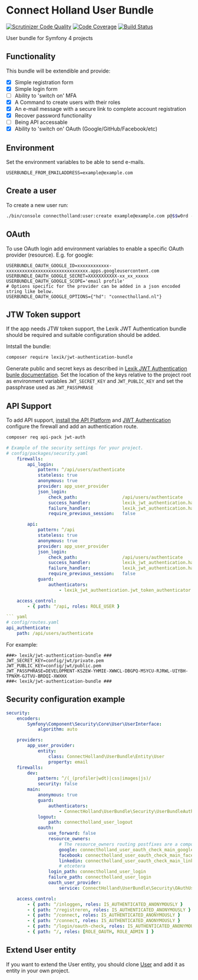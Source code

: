# Connect Holland User Bundle

[![Scrutinizer Code Quality](https://scrutinizer-ci.com/g/ConnectHolland/user-bundle/badges/quality-score.png?b=master)](https://scrutinizer-ci.com/g/ConnectHolland/user-bundle/?branch=master)
[![Code Coverage](https://scrutinizer-ci.com/g/ConnectHolland/user-bundle/badges/coverage.png?b=master)](https://scrutinizer-ci.com/g/ConnectHolland/user-bundle/?branch=master)
[![Build Status](https://scrutinizer-ci.com/g/ConnectHolland/user-bundle/badges/build.png?b=master)](https://scrutinizer-ci.com/g/ConnectHolland/user-bundle/build-status/master)

User bundle for Symfony 4 projects

## Functionality

This bundle will be extendible and provide:

- [x] Simple registration form
- [x] Simple login form
- [ ] Ability to 'switch on' MFA
- [x] A Command to create users with their roles
- [x] An e-mail message with a secure link to complete account registration
- [x] Recover password functionality
- [ ] Being API accessable
- [x] Ability to 'switch on' OAuth (Google/GitHub/Facebook/etc)

## Environment

Set the environment variables to be able to send e-mails.

```dotenv
USERBUNDLE_FROM_EMAILADDRESS=example@example.com
```

## Create a user

To create a new user run:

```bash
./bin/console connectholland:user:create example@example.com p@$$w0rd --role=ROLE_USER
```

## OAuth

To use OAuth login add environment variables to enable a specific OAuth provider (resource). E.g. for google:
```dotenv
USERBUNDLE_OAUTH_GOOGLE_ID=xxxxxxxxxxxx-xxxxxxxxxxxxxxxxxxxxxxxxxxxxxxx.apps.googleusercontent.com
USERBUNDLE_OAUTH_GOOGLE_SECRET=XXXXXXXXXXX-xx_xx_xxxxx
USERBUNDLE_OAUTH_GOOGLE_SCOPE='email profile'
# Options specific for the provider can be added in a json encoded string like below.
USERBUNDLE_OAUTH_GOOGLE_OPTIONS={"hd": "connectholland.nl"}
```

## JTW Token support

If the app needs JTW token support, the Lexik JWT Authentication bundle should be required and suitable configuration should be added.

Intstall the bundle:
``` bash
composer require lexik/jwt-authentication-bundle
```

Generate public and secret keys as described in [Lexik JWT Authentication bunle documentation](https://github.com/lexik/LexikJWTAuthenticationBundle/blob/master/Resources/doc/index.md#installation).
Set the location of the keys relative to the project root as environment variables `JWT_SECRET_KEY` and `JWT_PUBLIC_KEY` and set the passphrase used as `JWT_PASSPHRASE`

## API Support

To add API support, [install the API Platform](https://api-platform.com/docs/core/getting-started/) and [JWT Authentication](https://api-platform.com/docs/core/jwt/#jwt-authentication) configure the firewall and add an authentication route.

``` bash
composer req api-pack jwt-auth
```

``` yaml
# Example of the security settings for your project.
# config/packages/security.yaml
    firewalls:
        api_login:
            pattern: ^/api/users/authenticate
            stateless: true
            anonymous: true
            provider: app_user_provider
            json_login:
                check_path:                 /api/users/authenticate
                success_handler:            lexik_jwt_authentication.handler.authentication_success
                failure_handler:            lexik_jwt_authentication.handler.authentication_failure
                require_previous_session:   false

        api:
            pattern: ^/api
            stateless: true
            anonymous: true
            provider: app_user_provider
            json_login:
                check_path:                 /api/users/authenticate
                success_handler:            lexik_jwt_authentication.handler.authentication_success
                failure_handler:            lexik_jwt_authentication.handler.authentication_failure
                require_previous_session:   false
            guard:
                authenticators:
                    - lexik_jwt_authentication.jwt_token_authenticator

    access_control:
        - { path: ^/api, roles: ROLE_USER }

``` yaml
# config/routes.yaml
api_authenticate:
    path: /api/users/authenticate
```

For example:
```dotenv
###> lexik/jwt-authentication-bundle ###
JWT_SECRET_KEY=config/jwt/private.pem
JWT_PUBLIC_KEY=config/jwt/public.pem
JWT_PASSPHRASE=DEVELOPMENT-KSZEW-YHMIE-XWWCL-DBGPQ-MSYCU-RJRWL-UIYBH-TPNXM-GJTVU-BRDQI-XWXHX
###< lexik/jwt-authentication-bundle ###
```

## Security configuration example

```yaml
security:
    encoders:
        Symfony\Component\Security\Core\User\UserInterface:
            algorithm: auto

    providers:
        app_user_provider:
            entity:
                class: ConnectHolland\UserBundle\Entity\User
                property: email
    firewalls:
        dev:
            pattern: ^/(_(profiler|wdt)|css|images|js)/
            security: false
        main:
            anonymous: true
            guard:
                authenticators:
                    - ConnectHolland\UserBundle\Security\UserBundleAuthenticator
            logout:
                path: connectholland_user_logout
            oauth:
                use_forward: false
                resource_owners:
                    # The resource_owners routing postfixes are a composition of the firewall name and the resource name
                    google: connectholland_user_oauth_check_main_google
                    facebook: connectholland_user_oauth_check_main_facebook
                    linkedin: connectholland_user_oauth_check_main_linkedin
                    # etcetera
                login_path: connectholland_user_login
                failure_path: connectholland_user_login
                oauth_user_provider:
                    service: ConnectHolland\UserBundle\Security\OAuthUserProvider

    access_control:
        - { path: ^/inloggen, roles: IS_AUTHENTICATED_ANONYMOUSLY }
        - { path: ^/registreren, roles: IS_AUTHENTICATED_ANONYMOUSLY }
        - { path: ^/connect, roles: IS_AUTHENTICATED_ANONYMOUSLY }
        - { path: ^/connect, roles: IS_AUTHENTICATED_ANONYMOUSLY }
        - { path: ^/login/oauth-check, roles: IS_AUTHENTICATED_ANONYMOUSLY }
        - { path: ^/, roles: [ROLE_OAUTH, ROLE_ADMIN ] }
```

## Extend User entity

If you want to extend the User entity, you should clone [User](https://github.com/ConnectHolland/user-bundle/blob/master/src/Entity/User.php) and add it as entity in your own project.
